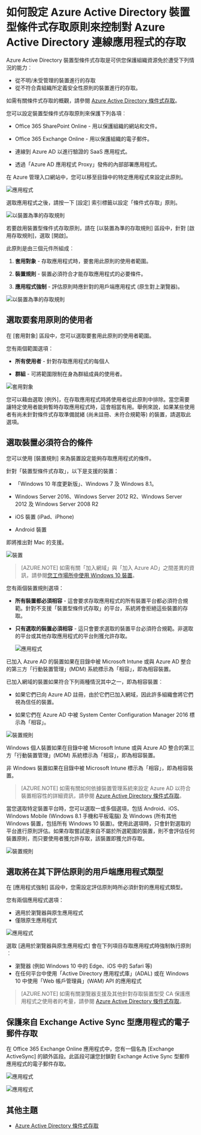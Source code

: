 <properties
	pageTitle="如何設定 Azure Active Directory 裝置型條件式存取原則來控制對 Azure Active Directory 連線應用程式的存取"
	description="說明 IT 系統管理員如何為 Azure AD 連線應用程式設定裝置型條件式存取原則。"
	services="active-directory"
	documentationCenter=""
	authors="markusvi"
	manager="femila"
	editor=""/>

<tags
	ms.service="active-directory"
	ms.workload="identity"
	ms.tgt_pltfrm="na"
	ms.devlang="na"
	ms.topic="article"
	ms.date="08/09/2016"
	ms.author="markvi"/>


# 如何設定 Azure Active Directory 裝置型條件式存取原則來控制對 Azure Active Directory 連線應用程式的存取 


Azure Active Directory 裝置型條件式存取是可供您保護組織資源免於遭受下列情況的能力︰

- 從不明/未受管理的裝置進行的存取
- 從不符合貴組織所定義安全性原則的裝置進行的存取。

如需有關條件式存取的概觀，請參閱 [Azure Active Directory 條件式存取](active-directory-conditional-access.md)。

您可以設定裝置型條件式存取原則來保護下列各項︰

- Office 365 SharePoint Online - 用以保護組織的網站和文件。

- Office 365 Exchange Online - 用以保護組織的電子郵件。

- 連線到 Azure AD 以進行驗證的 SaaS 應用程式。

- 透過「Azure AD 應用程式 Proxy」發佈的內部部署應用程式。


在 Azure 管理入口網站中，您可以移至目錄中的特定應用程式來設定此原則。

 
  ![應用程式](./media/active-directory-conditional-access-policy-connected-applications/01.png "應用程式")


選取應用程式之後，請按一下 [設定] 索引標籤以設定「條件式存取」原則。


  ![以裝置為準的存取規則](./media/active-directory-conditional-access-policy-connected-applications/02.png "以裝置為準的存取規則")


 

若要啟用裝置型條件式存取原則，請在 [以裝置為準的存取規則] 區段中，針對 [啟用存取規則]，選取 [開啟]。

此原則是由三個元件所組成︰

1. **套用對象** - 存取應用程式時，要套用此原則的使用者範圍。

2. **裝置規則** - 裝置必須符合才能存取應用程式的必要條件。

3. **應用程式強制** - 評估原則時應針對的用戶端應用程式 (原生對上瀏覽器)。

  ![以裝置為準的存取規則](./media/active-directory-conditional-access-policy-connected-applications/03.png "以裝置為準的存取規則")
 

## 選取要套用原則的使用者 

在 [套用對象] 區段中，您可以選取要套用此原則的使用者範圍。

您有兩個範圍選項：

- **所有使用者** - 針對存取應用程式的每個人

- **群組** - 可將範圍限制在身為群組成員的使用者。

![套用對象](./media/active-directory-conditional-access-policy-connected-applications/11.png "套用對象")


您可以藉由選取 [例外]，在存取應用程式時將使用者從此原則中排除。當您需要讓特定使用者能夠暫時存取應用程式時，這會相當有用。舉例來說，如果某些使用者有尚未針對條件式存取準備就緒 (尚未註冊、未符合規範等) 的裝置，請選取此選項。
 

## 選取裝置必須符合的條件 

您可以使用 [裝置規則] 來為裝置設定能夠存取應用程式的條件。

針對「裝置型條件式存取」，以下是支援的裝置：

- 「Windows 10 年度更新版」、Windows 7 及 Windows 8.1。

- Windows Server 2016、Windows Server 2012 R2、Windows Server 2012 及 Windows Server 2008 R2

- iOS 裝置 (iPad、iPhone)

- Android 裝置

即將推出對 Mac 的支援。

  ![裝置](./media/active-directory-conditional-access-policy-connected-applications/04.png "應用程式")



 >[AZURE.NOTE] 如需有關「加入網域」與「加入 Azure AD」之間差異的資訊，請參閱[您工作場所中使用 Windows 10 裝置](active-directory-azureadjoin-windows10-devices.md)。


您有兩個裝置規則選項：

- **所有裝置都必須相容** - 這會要求存取應用程式的所有裝置平台都必須符合規範。針對不支援「裝置型條件式存取」的平台，系統將會拒絕這些裝置的存取。

- **只有選取的裝置必須相容** - 這只會要求選取的裝置平台必須符合規範。非選取的平台或其他存取應用程式的平台則獲允許存取。

  ![應用程式](./media/active-directory-conditional-access-policy-connected-applications/05.png "應用程式")



已加入 Azure AD 的裝置如果在目錄中被 Microsoft Intune 或與 Azure AD 整合的第三方「行動裝置管理」(MDM) 系統標示為「相容」，即為相容裝置。

已加入網域的裝置如果符合下列兩種情況其中之一，即為相容裝置︰

- 如果它們已向 Azure AD 註冊，由於它們已加入網域，因此許多組織會將它們視為信任的裝置。

- 如果它們在 Azure AD 中被 System Center Configuration Manager 2016 標示為「相容」。

 ![裝置規則](./media/active-directory-conditional-access-policy-connected-applications/06.png "裝置規則")
 

Windows 個人裝置如果在目錄中被 Microsoft Intune 或與 Azure AD 整合的第三方「行動裝置管理」(MDM) 系統標示為「相容」，即為相容裝置。

非 Windows 裝置如果在目錄中被 Microsoft Intune 標示為「相容」，即為相容裝置。

 >[AZURE.NOTE] 如需有關如何依據裝置管理系統來設定 Azure AD 以符合裝置相容性的詳細資訊，請參閱 [Azure Active Directory 條件式存取](active-directory-conditional-access.md)。


當您選取特定裝置平台時，您可以選取一或多個選項，包括 Android、iOS、Windows Mobile (Windows 8.1 手機和平板電腦) 及 Windows (所有其他 Windows 裝置，包括所有 Windows 10 裝置)。使用此選項時，只會針對選取的平台進行原則評估。如果存取嘗試是來自不屬於所選範圍的裝置，則不會評估任何裝置原則，而只要使用者獲允許存取，該裝置即獲允許存取。

![裝置規則](./media/active-directory-conditional-access-policy-connected-applications/07.png "裝置規則")
  

## 選取將在其下評估原則的用戶端應用程式類型 

在 [應用程式強制] 區段中，您需設定評估原則時所必須針對的應用程式類型。


您有兩個應用程式選項：

- 適用於瀏覽器與原生應用程式
- 僅限原生應用程式


![應用程式](./media/active-directory-conditional-access-policy-connected-applications/08.png "應用程式")


選取 [適用於瀏覽器與原生應用程式] 會在下列項目存取應用程式時強制執行原則︰

- 瀏覽器 (例如 Windows 10 中的 Edge、iOS 中的 Safari 等)
- 在任何平台中使用「Active Directory 應用程式庫」(ADAL) 或在 Windows 10 中使用「Web 帳戶管理員」(WAM) API 的應用程式

>[AZURE.NOTE] 如需有關瀏覽器支援及其他針對存取裝置型受 CA 保護應用程式之使用者的考量，請參閱 [Azure Active Directory 條件式存取](active-directory-conditional-access.md)。

 

## 保護來自 Exchange Active Sync 型應用程式的電子郵件存取 

在 Office 365 Exchange Online 應用程式中，您有一個名為 [Exchange ActiveSync] 的額外區段。此區段可讓您封鎖對 Exchange Active Sync 型郵件應用程式的電子郵件存取。

![應用程式](./media/active-directory-conditional-access-policy-connected-applications/09.png "應用程式")
 
![應用程式](./media/active-directory-conditional-access-policy-connected-applications/10.png "應用程式")

 
## 其他主題

- [Azure Active Directory 條件式存取](active-directory-conditional-access.md)

<!---HONumber=AcomDC_0810_2016---->
